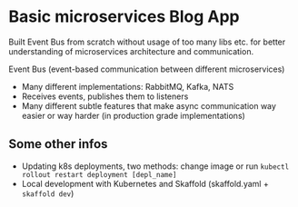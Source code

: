 # Basic microservices Blog App

Built Event Bus from scratch without usage of too many libs etc. for better understanding of microservices architecture and communication.

Event Bus (event-based communication between different microservices)

- Many different implementations: RabbitMQ, Kafka, NATS
- Receives events, publishes them to listeners
- Many different subtle features that make async communication way easier or way harder (in production grade implementations)

## Some other infos

- Updating k8s deployments, two methods: change image or run `kubectl rollout restart deployment [depl_name]`
- Local development with Kubernetes and Skaffold (skaffold.yaml + `skaffold dev`)
